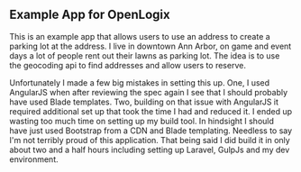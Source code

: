 ## Example App for OpenLogix

This is an example app that allows users to use an address to create a parking lot at the address. I live in downtown Ann Arbor, on game and event days a lot of people rent out their lawns as parking lot. The idea is to use the geocoding api to find addresses and allow users to reserve.

Unfortunately I made a few big mistakes in setting this up. One, I used AngularJS when after reviewing the spec again I see that I should probably have used Blade templates. Two, building on that issue with AngularJS it required additional set up that took the time I had and reduced it. I ended up wasting too much time on setting up my build tool. In hindsight I should have just used Bootstrap from a CDN and Blade templating. Needless to say I'm not terribly proud of this application. That being said I did build it in only about two and a half hours including setting up Laravel, GulpJs and my dev environment.
